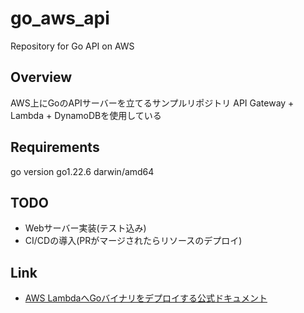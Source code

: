 # go_aws_api
Repository for Go API on AWS

## Overview
AWS上にGoのAPIサーバーを立てるサンプルリポジトリ
API Gateway + Lambda + DynamoDBを使用している

## Requirements
go version go1.22.6 darwin/amd64

## TODO
- Webサーバー実装(テスト込み)
- CI/CDの導入(PRがマージされたらリソースのデプロイ)

## Link
- [AWS LambdaへGoバイナリをデプロイする公式ドキュメント](https://docs.aws.amazon.com/ja_jp/lambda/latest/dg/golang-package.html)
